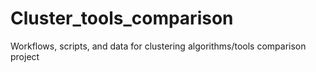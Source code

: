 # Cluster_tools_comparison
Workflows, scripts, and data for clustering algorithms/tools comparison project
